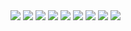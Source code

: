 <html>
<img src="/../../week-2/imgs/devtools-pair-1.pg">
<img src="/../imgs/devtools-pair-2.png">
<img src="imgs/devtools-pair-3.png">
<img src="imgs/devtools-pair-4.png">
<img src="imgs/devtools-pair-5.png">
<img src="imgs/devtools-pair-6.png">
<img src="imgs/devtools-pair-7.png">
<img src="imgs/devtools-pair-8.png">
<img src="imgs/devtools-pair-9.png">















</html>